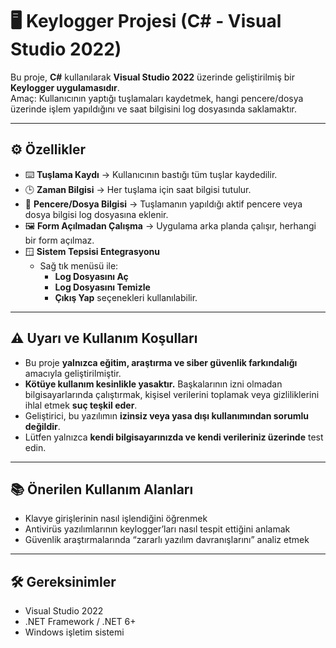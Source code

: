 # 🖥️ Keylogger Projesi (C# - Visual Studio 2022)

Bu proje, **C#** kullanılarak **Visual Studio 2022** üzerinde geliştirilmiş bir **Keylogger uygulamasıdır**.  
Amaç: Kullanıcının yaptığı tuşlamaları kaydetmek, hangi pencere/dosya üzerinde işlem yapıldığını ve saat bilgisini log dosyasında saklamaktır.  

---

## ⚙️ Özellikler

- ⌨️ **Tuşlama Kaydı** → Kullanıcının bastığı tüm tuşlar kaydedilir.  
- 🕒 **Zaman Bilgisi** → Her tuşlama için saat bilgisi tutulur.  
- 📂 **Pencere/Dosya Bilgisi** → Tuşlamanın yapıldığı aktif pencere veya dosya bilgisi log dosyasına eklenir.  
- 🖼️ **Form Açılmadan Çalışma** → Uygulama arka planda çalışır, herhangi bir form açılmaz.  
- 🪟 **Sistem Tepsisi Entegrasyonu**  
  - Sağ tık menüsü ile:  
    - **Log Dosyasını Aç**  
    - **Log Dosyasını Temizle**  
    - **Çıkış Yap** seçenekleri kullanılabilir.  

---

## ⚠️ Uyarı ve Kullanım Koşulları

- Bu proje **yalnızca eğitim, araştırma ve siber güvenlik farkındalığı** amacıyla geliştirilmiştir.  
- **Kötüye kullanım kesinlikle yasaktır.** Başkalarının izni olmadan bilgisayarlarında çalıştırmak, kişisel verilerini toplamak veya gizliliklerini ihlal etmek **suç teşkil eder**.  
- Geliştirici, bu yazılımın **izinsiz veya yasa dışı kullanımından sorumlu değildir**.  
- Lütfen yalnızca **kendi bilgisayarınızda ve kendi verileriniz üzerinde** test edin.  

---

## 📚 Önerilen Kullanım Alanları

- Klavye girişlerinin nasıl işlendiğini öğrenmek  
- Antivirüs yazılımlarının keylogger’ları nasıl tespit ettiğini anlamak  
- Güvenlik araştırmalarında “zararlı yazılım davranışlarını” analiz etmek  

---

## 🛠️ Gereksinimler

- Visual Studio 2022  
- .NET Framework / .NET 6+  
- Windows işletim sistemi  


